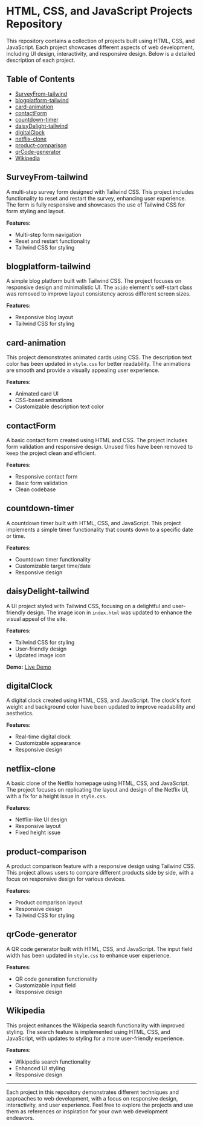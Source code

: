 # HTML, CSS, and JavaScript Projects Repository

This repository contains a collection of projects built using HTML, CSS, and JavaScript. Each project showcases different aspects of web development, including UI design, interactivity, and responsive design. Below is a detailed description of each project.

## Table of Contents

- [SurveyFrom-tailwind](#surveyfrom-tailwind)
- [blogplatform-tailwind](#blogplatform-tailwind)
- [card-animation](#card-animation)
- [contactForm](#contactform)
- [countdown-timer](#countdown-timer)
- [daisyDelight-tailwind](#daisydelight-tailwind)
- [digitalClock](#digitalclock)
- [netflix-clone](#netflix-clone)
- [product-comparison](#product-comparison)
- [qrCode-generator](#qrcode-generator)
- [Wikipedia](#wikipedia)

## SurveyFrom-tailwind

A multi-step survey form designed with Tailwind CSS. This project includes functionality to reset and restart the survey, enhancing user experience. The form is fully responsive and showcases the use of Tailwind CSS for form styling and layout.

**Features:**
- Multi-step form navigation
- Reset and restart functionality
- Tailwind CSS for styling

## blogplatform-tailwind

A simple blog platform built with Tailwind CSS. The project focuses on responsive design and minimalistic UI. The `aside` element's self-start class was removed to improve layout consistency across different screen sizes.

**Features:**
- Responsive blog layout
- Tailwind CSS for styling

## card-animation

This project demonstrates animated cards using CSS. The description text color has been updated in `style.css` for better readability. The animations are smooth and provide a visually appealing user experience.

**Features:**
- Animated card UI
- CSS-based animations
- Customizable description text color

## contactForm

A basic contact form created using HTML and CSS. The project includes form validation and responsive design. Unused files have been removed to keep the project clean and efficient.

**Features:**
- Responsive contact form
- Basic form validation
- Clean codebase

## countdown-timer

A countdown timer built with HTML, CSS, and JavaScript. This project implements a simple timer functionality that counts down to a specific date or time.

**Features:**
- Countdown timer functionality
- Customizable target time/date
- Responsive design

## daisyDelight-tailwind

A UI project styled with Tailwind CSS, focusing on a delightful and user-friendly design. The image icon in `index.html` was updated to enhance the visual appeal of the site.

**Features:**
- Tailwind CSS for styling
- User-friendly design
- Updated image icon

**Demo:**
[Live Demo](https://daisydelight.netlify.app/)

## digitalClock

A digital clock created using HTML, CSS, and JavaScript. The clock's font weight and background color have been updated to improve readability and aesthetics.

**Features:**
- Real-time digital clock
- Customizable appearance
- Responsive design

## netflix-clone

A basic clone of the Netflix homepage using HTML, CSS, and JavaScript. The project focuses on replicating the layout and design of the Netflix UI, with a fix for a height issue in `style.css`.

**Features:**
- Netflix-like UI design
- Responsive layout
- Fixed height issue

## product-comparison

A product comparison feature with a responsive design using Tailwind CSS. This project allows users to compare different products side by side, with a focus on responsive design for various devices.

**Features:**
- Product comparison layout
- Responsive design
- Tailwind CSS for styling

## qrCode-generator

A QR code generator built with HTML, CSS, and JavaScript. The input field width has been updated in `style.css` to enhance user experience.

**Features:**
- QR code generation functionality
- Customizable input field
- Responsive design

## Wikipedia

This project enhances the Wikipedia search functionality with improved styling. The search feature is implemented using HTML, CSS, and JavaScript, with updates to styling for a more user-friendly experience.

**Features:**
- Wikipedia search functionality
- Enhanced UI styling
- Responsive design

---

Each project in this repository demonstrates different techniques and approaches to web development, with a focus on responsive design, interactivity, and user experience. Feel free to explore the projects and use them as references or inspiration for your own web development endeavors.

